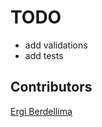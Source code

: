 # TODO

- add validations
- add tests

## Contributors

[Ergi Berdellima](https://github.com/Bhfreagra)